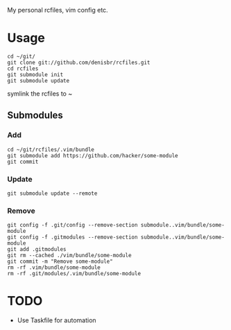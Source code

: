 My personal rcfiles, vim config etc.

# Usage

    cd ~/git/
    git clone git://github.com/denisbr/rcfiles.git
    cd rcfiles
    git submodule init
    git submodule update

symlink the rcfiles to ~

## Submodules

### Add 

    cd ~/git/rcfiles/.vim/bundle
    git submodule add https://github.com/hacker/some-module
    git commit

### Update

    git submodule update --remote

### Remove

    git config -f .git/config --remove-section submodule..vim/bundle/some-module
    git config -f .gitmodules --remove-section submodule..vim/bundle/some-module
    git add .gitmodules
    git rm --cached ./vim/bundle/some-module
    git commit -m "Remove some-module"
    rm -rf .vim/bundle/some-module
    rm -rf .git/modules/.vim/bundle/some-module

# TODO

* Use Taskfile for automation

